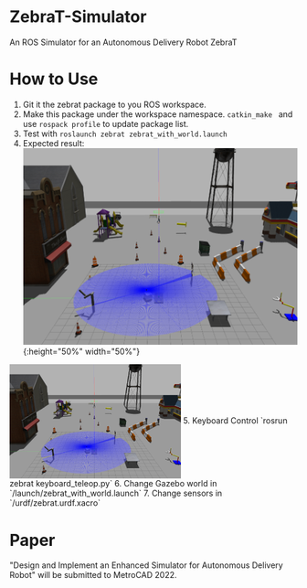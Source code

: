 # ZebraT-Simulator
An ROS Simulator for an Autonomous Delivery Robot ZebraT

# How to Use
1. Git it the zebrat package to you ROS workspace.
2. Make this package under the workspace namespace.
`catkin_make ` and use `rospack profile` to update package list.
3. Test with `roslaunch zebrat zebrat_with_world.launch`
4. Expected result:
![car](/zsim.png){:height="50%" width="50%"}
 <img src="./zsim.png" width = "300" height = "200" alt="图片名称" align=center />
5. Keyboard Control `rosrun zebrat keyboard_teleop.py`
6. Change Gazebo world in `/launch/zebrat_with_world.launch`
7. Change sensors in `/urdf/zebrat.urdf.xacro`

# Paper
"Design and Implement an Enhanced Simulator for Autonomous Delivery Robot"
will be submitted to MetroCAD 2022.

